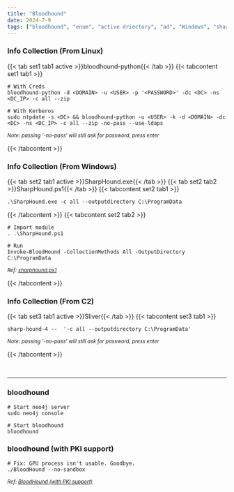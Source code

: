 ```yaml
---
title: "Bloodhound"
date: 2024-7-9
tags: ["bloodhound", "enum", "active driectory", "ad", "Windows", "sharphound", "neo4j"]
---
```


### Info Collection (From Linux)

{{< tab set1 tab1 active >}}bloodhound-python{{< /tab >}}
{{< tabcontent set1 tab1 >}}

<div>

```console
# With Creds
bloodhound-python -d <DOMAIN> -u <USER> -p '<PASSWORD>' -dc <DC> -ns <DC_IP> -c all --zip
```

```console
# With Kerberos
sudo ntpdate -s <DC> && bloodhound-python -u <USER> -k -d <DOMAIN> -dc <DC> -ns <DC_IP> -c all --zip -no-pass --use-ldaps
```

</div>

<small>*Note: passing '-no-pass' will still ask for password, press enter*</small>

{{< /tabcontent >}}

### Info Collection (From Windows)

{{< tab set2 tab1 active >}}SharpHound.exe{{< /tab >}}
{{< tab set2 tab2 >}}SharpHound.ps1{{< /tab >}}
{{< tabcontent set2 tab1 >}}

<div>

```console
.\SharpHound.exe -c all --outputdirectory C:\ProgramData
```

</div>

{{< /tabcontent >}}
{{< tabcontent set2 tab2 >}}

<div>

```console
# Import module
. .\SharpHound.ps1
```

```console
# Run
Invoke-BloodHound -CollectionMethods All -OutputDirectory C:\ProgramData
```

</div>

<small>*Ref: [sharphound.ps1](https://github.com/BloodHoundAD/BloodHound/blob/master/Collectors/SharpHound.ps1)*</small>

{{< /tabcontent >}}

### Info Collection (From C2)

{{< tab set3 tab1 active >}}Sliver{{< /tab >}}
{{< tabcontent set3 tab1 >}}

<div>

```console
sharp-hound-4 --  '-c all --outputdirectory C:\ProgramData'
```

</div>

<small>*Note: passing '-no-pass' will still ask for password, press enter*</small>

{{< /tabcontent >}}

<br>

---

### bloodhound

<div>

```console
# Start neo4j server
sudo neo4j console
```

```console
# Start bloodhound
bloodhound
```

</div>

### bloodhound (with PKI support)

<div>

```console
# Fix: GPU process isn't usable. Goodbye.
./BloodHound --no-sandbox
```

</div>

<small>*Ref: [BloodHound (with PKI support)](https://github.com/ly4k/BloodHound)*</small>

<br>